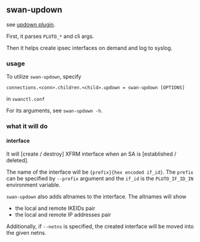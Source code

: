 ## swan-updown

see [updown plugin](https://docs.strongswan.org/docs/5.9/plugins/updown.html).

First, it parses `PLUTO_*` and cli args.

Then it helps create ipsec interfaces on demand and log to syslog.


### usage
To utilize `swan-updown`, specify
```
connections.<conn>.children.<child>.updown = swan-updown [OPTIONS]
```
in `swanctl.conf`

For its arguments, see `swan-updown -h`.

### what it will do
#### interface
It will [create / destroy] XFRM interface when an SA is [established / deleted].

The name of the interface will be `{prefix}{hex encoded if_id}`.
The `prefix` can be specified by `--prefix` argument and the `if_id` is the `PLUTO_IF_ID_IN` environment variable.

`swan-updown` also adds altnames to the interface. The altnames will show
- the local and remote IKEIDs pair
- the local and remote IP addresses pair

Additionally, if `--netns` is specified, the created interface will be moved into the given netns.

